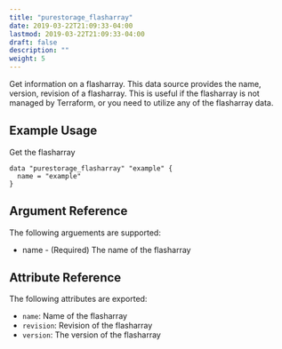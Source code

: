 ```yaml
---
title: "purestorage_flasharray"
date: 2019-03-22T21:09:33-04:00
lastmod: 2019-03-22T21:09:33-04:00
draft: false
description: ""
weight: 5
---
```


Get information on a flasharray.  This data source provides the name, version, revision of a flasharray.  This is useful if the flasharray is not managed by Terraform, or you need to utilize any of the flasharray data.

## Example Usage

Get the flasharray

```
data "purestorage_flasharray" "example" {
  name = "example"
}
```

## Argument Reference

The following arguements are supported:

+ name - (Required) The name of the flasharray

## Attribute Reference

The following attributes are exported:

+ `name`: Name of the flasharray
+ `revision`: Revision of the flasharray
+ `version`: The version of the flasharray
